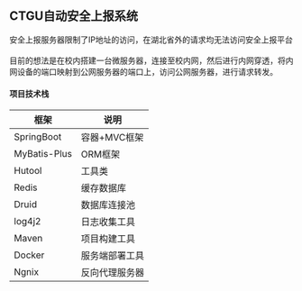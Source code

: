 ## CTGU自动安全上报系统
安全上报服务器限制了IP地址的访问，在湖北省外的请求均无法访问安全上报平台\
\
目前的想法是在校内搭建一台微服务器，连接至校内网，然后进行内网穿透，将内网设备的端口映射到公网服务器的端口上，访问公网服务器，进行请求转发。


#### 项目技术栈
| 框架  | 说明 |
|------------|---------------|
|  SpringBoot | 容器+MVC框架  |
|  MyBatis-Plus | ORM框架  |
|  Hutool  | 工具类  |
|  Redis |  缓存数据库 |
|  Druid |  数据库连接池 |
|log4j2|日志收集工具|
|Maven|项目构建工具|
|Docker|服务端部署工具|
|Ngnix|反向代理服务器|
